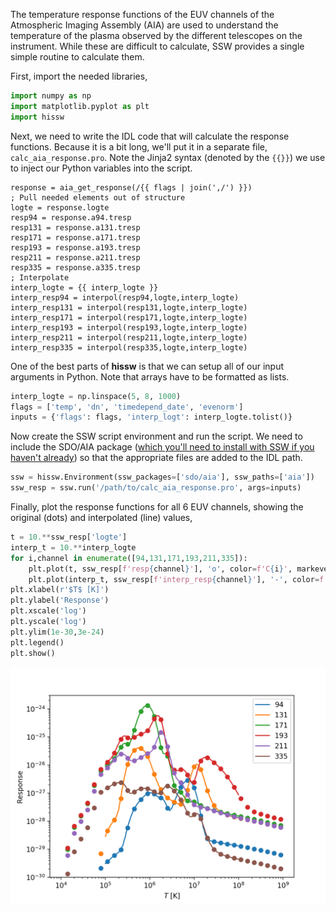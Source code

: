 The temperature response functions of the EUV channels of the Atmospheric Imaging Assembly (AIA) are used to understand the temperature of the plasma observed by the different telescopes on the instrument. While these are difficult to calculate, SSW provides a single simple routine to calculate them.

First, import the needed libraries,
```python
import numpy as np
import matplotlib.pyplot as plt
import hissw
```

Next, we need to write the IDL code that will calculate the response functions. Because it is a bit long, we'll put it in a separate file, `calc_aia_response.pro`. Note the Jinja2 syntax (denoted by the `{{}}`) we use to inject our Python variables into the script.
```idl
response = aia_get_response(/{{ flags | join(',/') }})
; Pull needed elements out of structure
logte = response.logte
resp94 = response.a94.tresp
resp131 = response.a131.tresp
resp171 = response.a171.tresp
resp193 = response.a193.tresp
resp211 = response.a211.tresp
resp335 = response.a335.tresp
; Interpolate
interp_logte = {{ interp_logte }}
interp_resp94 = interpol(resp94,logte,interp_logte)
interp_resp131 = interpol(resp131,logte,interp_logte)
interp_resp171 = interpol(resp171,logte,interp_logte)
interp_resp193 = interpol(resp193,logte,interp_logte)
interp_resp211 = interpol(resp211,logte,interp_logte)
interp_resp335 = interpol(resp335,logte,interp_logte)
```

One of the best parts of **hissw** is that we can setup all of our input arguments in Python. Note that arrays have to be formatted as lists.
```python
interp_logte = np.linspace(5, 8, 1000)
flags = ['temp', 'dn', 'timedepend_date', 'evenorm']
inputs = {'flags': flags, 'interp_logt': interp_logte.tolist()}
```

Now create the SSW script environment and run the script. We need to include the SDO/AIA package ([which you'll need to install with SSW if you haven't already](http://www.lmsal.com/solarsoft/)) so that the appropriate files are added to the IDL path.
```python
ssw = hissw.Environment(ssw_packages=['sdo/aia'], ssw_paths=['aia'])
ssw_resp = ssw.run('/path/to/calc_aia_response.pro', args=inputs)
```

Finally, plot the response functions for all 6 EUV channels, showing the original (dots) and interpolated (line) values,
```python
t = 10.**ssw_resp['logte']
interp_t = 10.**interp_logte
for i,channel in enumerate([94,131,171,193,211,335]):
    plt.plot(t, ssw_resp[f'resp{channel}'], 'o', color=f'C{i}', markevery=3)
    plt.plot(interp_t, ssw_resp[f'interp_resp{channel}'], '-', color=f'C{i}', label=f'{channel}')
plt.xlabel(r'$T$ [K]')
plt.ylabel('Response')
plt.xscale('log')
plt.yscale('log')
plt.ylim(1e-30,3e-24)
plt.legend()
plt.show()
```
![AIA Response Functions](../images/exAIA.png)